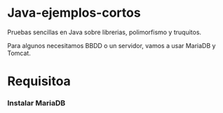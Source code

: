 # Java-ejemplos-cortos

Pruebas sencillas en Java sobre librerias, polimorfismo y truquitos.

Para algunos necesitamos BBDD o un servidor, vamos a usar MariaDB y Tomcat.


# Requisitoa
### Instalar MariaDB



